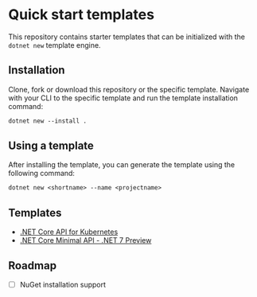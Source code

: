 # Quick start templates

This repository contains starter templates that can be initialized with the `dotnet new` template engine.

## Installation

Clone, fork or download this repository or the specific template. Navigate with your CLI to the specific template and run the template installation command:

```ps
dotnet new --install .
```

## Using a template

After installing the template, you can generate the template using the following command:

```ps
dotnet new <shortname> --name <projectname>
```

## Templates

- [.NET Core API for Kubernetes](templates\dotnet-api-for-k8s-template\README.md)
- [.NET Core Minimal API - .NET 7 Preview](templates\dotnet-minimal-api-template\README.md)

## Roadmap
- [ ] NuGet installation support
